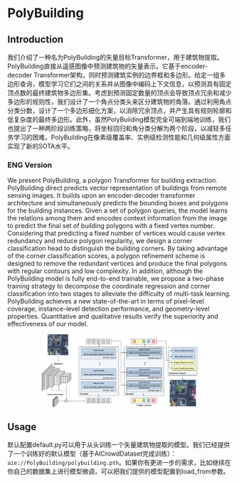 # PolyBuilding

## Introduction

我们介绍了一种名为PolyBuilding的矢量目标Transformer，用于建筑物提取。PolyBuilding直接从遥感图像中预测建筑物的矢量表示。它基于encoder-decoder Transformer架构，同时预测建筑实例的边界框和多边形。给定一组多边形查询，模型学习它们之间的关系并从图像中编码上下文信息，以预测具有固定顶点数的最终建筑物多边形集。考虑到预测固定数量的顶点会导致顶点冗余和减少多边形的规则性，我们设计了一个角点分类头来区分建筑物的角落。通过利用角点分类分数，设计了一个多边形细化方案，以消除冗余顶点，并产生具有规则轮廓和低复杂度的最终多边形。此外，虽然PolyBuilding模型完全可端到端地训练，我们也提出了一种两阶段训练策略，将坐标回归和角分类分解为两个阶段，以减轻多任务学习的困难。PolyBuilding在像素级覆盖率、实例级检测性能和几何级属性方面实现了新的SOTA水平。

### ENG Version

We present PolyBuilding, a polygon Transformer for building extraction. PolyBuilding direct predicts vector representation of buildings from remote sensing images. It builds upon an encoder-decoder transformer architecture and simultaneously predicts the bounding boxes and polygons for the building instances. Given a set of polygon queries, the model learns the relations among them and encodes context information from the image to predict the final set of building polygons with a fixed vertex number. Considering that predicting a fixed number of vertices would cause vertex redundancy and reduce polygon regularity, we design a corner classification head to distinguish the building corners. By taking advantage of the corner classification scores, a polygon refinement scheme is designed to remove the redundant vertices and produce the final polygons with regular contours and low complexity. In addition, although the PolyBuilding model is fully end-to-end trainable, we propose a two-phase training strategy to decompose the coordinate regression and corner classification into two stages to alleviate the difficulty of multi-task learning. PolyBuilding achieves a new state-of-the-art in terms of pixel-level coverage, instance-level detection performance, and geometry-level properties. Quantitative and qualitative results verify the superiority and effectiveness of our model.

<div align=center>
  <img src="./architecture.png" width="70%"/>
</div>

## Usage
默认配置default.py可以用于从头训练一个矢量建筑物提取的模型。我们已经提供了一个训练好的默认模型（基于AICrowdDataset完成训练）：`aie://PolyBuilding/polybuilding.pth`。如果你有更进一步的需求，比如继续在你自己的数据集上进行模型微调，可以把我们提供的模型配置到load_from参数。
